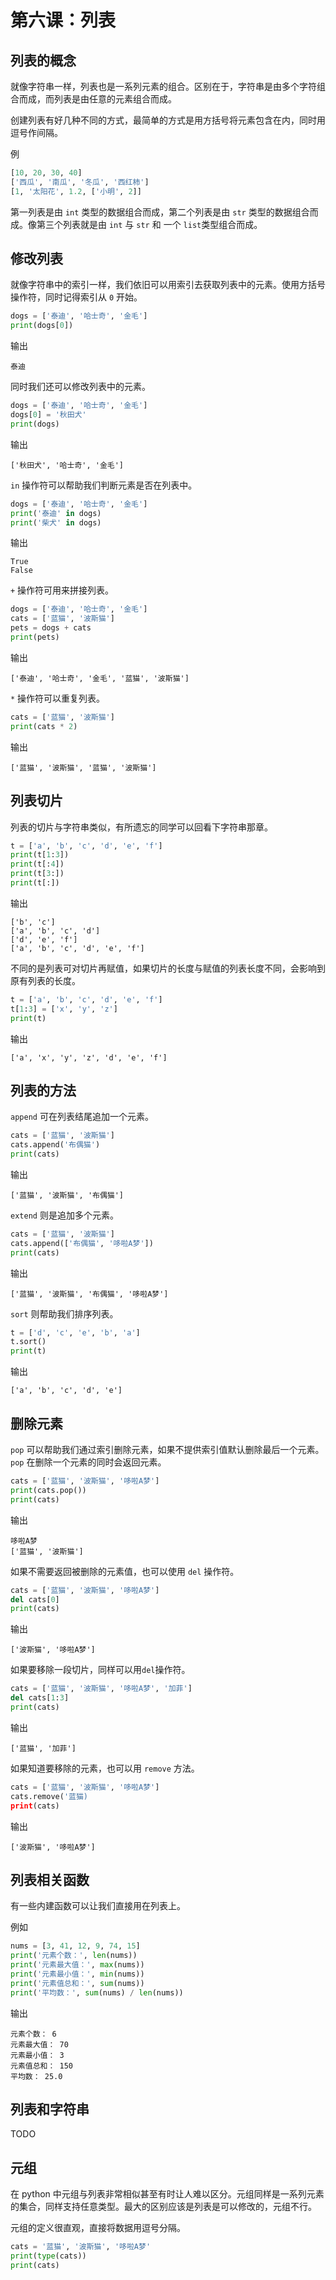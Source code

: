 # 第六课：列表

## 列表的概念

就像字符串一样，列表也是一系列元素的组合。区别在于，字符串是由多个字符组合而成，而列表是由任意的元素组合而成。

创建列表有好几种不同的方式，最简单的方式是用方括号将元素包含在内，同时用逗号作间隔。

例

```python
[10, 20, 30, 40]
['西瓜', '南瓜', '冬瓜', '西红柿']
[1, '太阳花', 1.2, ['小明', 2]]
```

第一列表是由 `int` 类型的数据组合而成，第二个列表是由 `str` 类型的数据组合而成。像第三个列表就是由 `int` 与 `str` 和 一个 `list`类型组合而成。

## 修改列表

就像字符串中的索引一样，我们依旧可以用索引去获取列表中的元素。使用方括号操作符，同时记得索引从 `0` 开始。

```python
dogs = ['泰迪', '哈士奇', '金毛']
print(dogs[0])
```

输出

```output
泰迪
```

同时我们还可以修改列表中的元素。

```python
dogs = ['泰迪', '哈士奇', '金毛']
dogs[0] = '秋田犬'
print(dogs)
```

输出

```output
['秋田犬', '哈士奇', '金毛']
```

`in` 操作符可以帮助我们判断元素是否在列表中。

```python
dogs = ['泰迪', '哈士奇', '金毛']
print('泰迪' in dogs)
print('柴犬' in dogs)
```

输出

```output
True
False
```

`+` 操作符可用来拼接列表。

```python
dogs = ['泰迪', '哈士奇', '金毛']
cats = ['蓝猫', '波斯猫']
pets = dogs + cats
print(pets)
```

输出

```output
['泰迪', '哈士奇', '金毛', '蓝猫', '波斯猫']
```

`*` 操作符可以重复列表。

```python
cats = ['蓝猫', '波斯猫']
print(cats * 2)
```

输出

```output
['蓝猫', '波斯猫', '蓝猫', '波斯猫']
```

## 列表切片

列表的切片与字符串类似，有所遗忘的同学可以回看下字符串那章。

```python
t = ['a', 'b', 'c', 'd', 'e', 'f']
print(t[1:3])
print(t[:4])
print(t[3:])
print(t[:])
```

输出

```output
['b', 'c']
['a', 'b', 'c', 'd']
['d', 'e', 'f']
['a', 'b', 'c', 'd', 'e', 'f']
```

不同的是列表可对切片再赋值，如果切片的长度与赋值的列表长度不同，会影响到原有列表的长度。

```python
t = ['a', 'b', 'c', 'd', 'e', 'f']
t[1:3] = ['x', 'y', 'z']
print(t)
```

输出

```output
['a', 'x', 'y', 'z', 'd', 'e', 'f']
```

## 列表的方法

`append` 可在列表结尾追加一个元素。

```python
cats = ['蓝猫', '波斯猫']
cats.append('布偶猫')
print(cats)
```

输出

```output
['蓝猫', '波斯猫', '布偶猫']
```

`extend` 则是追加多个元素。

```python
cats = ['蓝猫', '波斯猫']
cats.append(['布偶猫', '哆啦A梦'])
print(cats)
```

输出

```output
['蓝猫', '波斯猫', '布偶猫', '哆啦A梦']
```

`sort` 则帮助我们排序列表。

```python
t = ['d', 'c', 'e', 'b', 'a']
t.sort()
print(t)
```

输出

```output
['a', 'b', 'c', 'd', 'e']
```

## 删除元素

`pop` 可以帮助我们通过索引删除元素，如果不提供索引值默认删除最后一个元素。`pop` 在删除一个元素的同时会返回元素。

```python
cats = ['蓝猫', '波斯猫', '哆啦A梦']
print(cats.pop())
print(cats)
```

输出

```output
哆啦A梦
['蓝猫', '波斯猫']
```

如果不需要返回被删除的元素值，也可以使用 `del` 操作符。

```python
cats = ['蓝猫', '波斯猫', '哆啦A梦']
del cats[0]
print(cats)
```

输出

```output
['波斯猫', '哆啦A梦']
```

如果要移除一段切片，同样可以用`del`操作符。

```python
cats = ['蓝猫', '波斯猫', '哆啦A梦', '加菲']
del cats[1:3]
print(cats)
```

输出

```output
['蓝猫', '加菲']
```

如果知道要移除的元素，也可以用 `remove` 方法。

```python
cats = ['蓝猫', '波斯猫', '哆啦A梦']
cats.remove('蓝猫)
print(cats)
```

输出

```output
['波斯猫', '哆啦A梦']
```

## 列表相关函数

有一些内建函数可以让我们直接用在列表上。

例如

```python
nums = [3, 41, 12, 9, 74, 15]
print('元素个数：', len(nums))
print('元素最大值：', max(nums))
print('元素最小值：', min(nums))
print('元素值总和：', sum(nums))
print('平均数：', sum(nums) / len(nums))
```

输出

```output
元素个数： 6
元素最大值： 70
元素最小值： 3
元素值总和： 150
平均数： 25.0
```

## 列表和字符串

TODO

## 元组

在 python 中元组与列表非常相似甚至有时让人难以区分。元组同样是一系列元素的集合，同样支持任意类型。最大的区别应该是列表是可以修改的，元组不行。

元组的定义很直观，直接将数据用逗号分隔。

```python
cats = '蓝猫', '波斯猫', '哆啦A梦'
print(type(cats))
print(cats)
```
